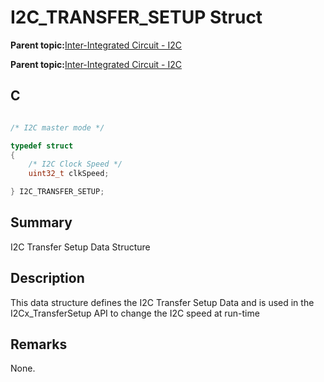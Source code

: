 # I2C\_TRANSFER\_SETUP Struct

**Parent topic:**[Inter-Integrated Circuit - I2C](GUID-9FF2770C-87B8-47A2-830B-AA9EB23ACFEC.md)

**Parent topic:**[Inter-Integrated Circuit - I2C](GUID-84B7C9F3-533A-4A83-9104-9196F8070FF2.md)

## C

```c

/* I2C master mode */

typedef struct
{
    /* I2C Clock Speed */
    uint32_t clkSpeed;

} I2C_TRANSFER_SETUP;

```

## Summary

I2C Transfer Setup Data Structure

## Description

This data structure defines the I2C Transfer Setup Data and is used in the I2Cx\_TransferSetup API to change the I2C speed at run-time

## Remarks

None.

